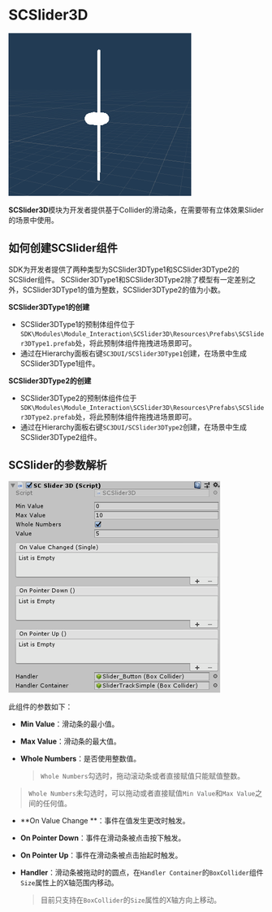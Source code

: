 # SCSlider3D
![SCSlider3D.png](../../../Images/Module_Interaction/SCSlider3D.png)

**SCSlider3D**模块为开发者提供基于Collider的滑动条，在需要带有立体效果Slider的场景中使用。

## 如何创建SCSlider组件

SDK为开发者提供了两种类型为SCSlider3DType1和SCSlider3DType2的SCSlider组件。
SCSlider3DType1和SCSlider3DType2除了模型有一定差别之外，SCSlider3DType1的值为整数，SCSlider3DType2的值为小数。

**SCSlider3DType1的创建**
* SCSlider3DType1的预制体组件位于`SDK\Modules\Module_Interaction\SCSlider3D\Resources\Prefabs\SCSlider3DType1.prefab`处，将此预制体组件拖拽进场景即可。
* 通过在Hierarchy面板右键`SC3DUI/SCSlider3DType1`创建，在场景中生成SCSlider3DType1组件。

**SCSlider3DType2的创建**
* SCSlider3DType2的预制体组件位于
  `SDK\Modules\Module_Interaction\SCSlider3D\Resources\Prefabs\SCSlider3DType2.prefab`处，将此预制体组件拖拽进场景即可。
* 通过在Hierarchy面板右键`SC3DUI/SCSlider3DType2`创建，在场景中生成SCSlider3DType2组件。


## SCSlider的参数解析

![SCSlider3DInspector.png](../../../Images/Module_Interaction/SCSlider3DInspector.png)

此组件的参数如下：

* **Min Value**：滑动条的最小值。
* **Max Value**：滑动条的最大值。
* **Whole Numbers**：是否使用整数值。
  
  >`Whole Numbers`勾选时，拖动滚动条或者直接赋值只能赋值整数。
>`Whole Numbers`未勾选时，可以拖动或者直接赋值`Min Value`和`Max Value`之间的任何值。
  
* **On Value Change **：事件在值发生更改时触发。
* **On Pointer Down**：事件在滑动条被点击按下触发。
* **On Pointer Up**：事件在滑动条被点击抬起时触发。
* **Handler**：滑动条被拖动时的圆点，在`Handler Container`的`BoxCollider`组件`Size`属性上的X轴范围内移动。
  
  >目前只支持在`BoxCollider`的`Size`属性的X轴方向上移动。
